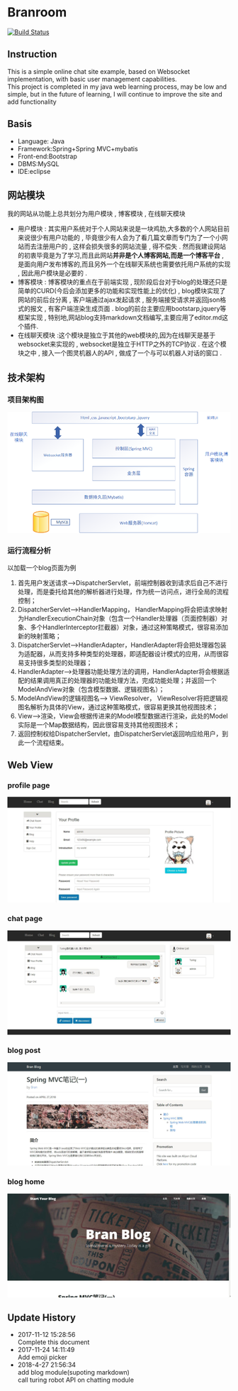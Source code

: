 # Branroom

[![Build Status](https://travis-ci.org/BranSummer/branroom.svg?branch=master)](https://travis-ci.org/BranSummer/branroom)

## Instruction
This is a simple online chat site example, based on Websocket implementation, with basic user management capabilities.  
This project is completed in my java web learning process, may be low and simple, but in the future of learning, I will continue to improve the site and add functionality

## Basis
* Language: Java  
* Framework:Spring+Spring MVC+mybatis
* Front-end:Bootstrap
* DBMS:MySQL
* IDE:eclipse

## 网站模块
我的网站从功能上总共划分为用户模块 , 博客模块 , 在线聊天模块  

* 用户模块 :
其实用户系统对于个人网站来说是一块鸡肋,大多数的个人网站目前来说很少有用户功能的 , 毕竟很少有人会为了看几篇文章而专门为了一个小网站而去注册用户的 , 这样会损失很多的网站流量 , 得不偿失 . 然而我建设网站的初衷毕竟是为了学习,而且此网站**并非是个人博客网站,而是一个博客平台** , 是面向用户发布博客的,而且另外一个在线聊天系统也需要依托用户系统的实现 , 因此用户模块是必要的 .
* 博客模块 : 博客模块的重点在于前端实现 , 现阶段后台对于blog的处理还只是简单的CURD(今后会添加更多的功能和实现性能上的优化) , blog模块实现了网站的前后台分离 , 客户端通过ajax发起请求 , 服务端接受请求并返回json格式的报文 , 有客户端渲染生成页面 . blog的前台主要应用bootstarp,jquery等框架实现 , 特别地,网站blog支持markdown文档编写,主要应用了editor.md这个插件.
* 在线聊天模块 :这个模块是独立于其他的web模块的,因为在线聊天是基于websocket来实现的 , websocket是独立于HTTP之外的TCP协议 . 在这个模块之中 , 接入一个图灵机器人的API , 做成了一个与可以机器人对话的窗口 .
## 技术架构

### 项目架构图
![](https://github.com/BranSummer/Resources/blob/master/branroom/branrooma%E6%9E%B6%E6%9E%84.png)
### 运行流程分析
以加载一个blog页面为例  

1. 首先用户发送请求——>DispatcherServlet，前端控制器收到请求后自己不进行处理，而是委托给其他的解析器进行处理，作为统一访问点，进行全局的流程控制；
2.  DispatcherServlet——>HandlerMapping， HandlerMapping将会把请求映射为HandlerExecutionChain对象（包含一个Handler处理器（页面控制器）对象、多个HandlerInterceptor拦截器）对象，通过这种策略模式，很容易添加新的映射策略；
3.   DispatcherServlet——>HandlerAdapter，HandlerAdapter将会把处理器包装为适配器，从而支持多种类型的处理器，即适配器设计模式的应用，从而很容易支持很多类型的处理器；
4.  HandlerAdapter——>处理器功能处理方法的调用，HandlerAdapter将会根据适配的结果调用真正的处理器的功能处理方法，完成功能处理；并返回一个ModelAndView对象（包含模型数据、逻辑视图名）；
5.  ModelAndView的逻辑视图名——> ViewResolver， ViewResolver将把逻辑视图名解析为具体的View，通过这种策略模式，很容易更换其他视图技术；
6.   View——>渲染，View会根据传进来的Model模型数据进行渲染，此处的Model实际是一个Map数据结构，因此很容易支持其他视图技术；
7.   返回控制权给DispatcherServlet，由DispatcherServlet返回响应给用户，到此一个流程结束。

## Web View
### profile page
![](https://github.com/BranSummer/Resources/blob/master/branroom/webview1.jpg)

### chat page
![](https://github.com/BranSummer/Resources/blob/master/branroom/webview2.jpg)

### blog post
![](https://github.com/BranSummer/Resources/blob/master/branroom/webviewBlog1.jpg)

### blog home
![](https://github.com/BranSummer/Resources/blob/master/branroom/webviewBlog2.jpg)

## Update History

* 2017-11-12 15:28:56   
Complete this document
* 2017-11-24 14:11:49   
Add emoji picker
* 2018-4-27 21:56:34   
add blog module(supoting markdown)  
call turing robot API on chatting module